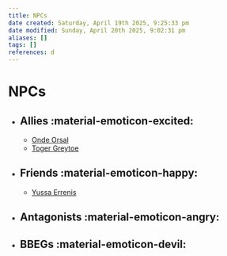 ```yaml
---
title: NPCs
date created: Saturday, April 19th 2025, 9:25:33 pm
date modified: Sunday, April 20th 2025, 9:02:31 pm
aliases: []
tags: []
references: d
---
```


# NPCs

<div class="grid cards" markdown>

- ## Allies :material-emoticon-excited:
	- [Onde Orsal](onde-orsal.md)
	- [Toger Greytoe](toger-greytoe.md)
- ## Friends  :material-emoticon-happy:
	- [Yussa Errenis](yussa-errenis.md)
- ## Antagonists :material-emoticon-angry:
- ## BBEGs :material-emoticon-devil:

</div>
